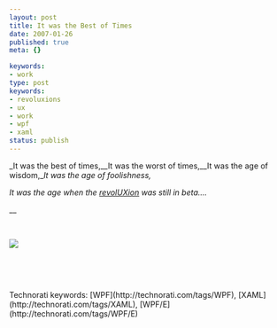 ```yaml
---
layout: post
title: It was the Best of Times
date: 2007-01-26
published: true
meta: {}

keywords:
- work
type: post
keywords:
- revoluxions
- ux
- work
- wpf
- xaml
status: publish
---
```



_It was the best of times,__It was the worst of times,__It was the age of wisdom,__It was the age of foolishness,_



_It was the age when the [revolUXion](http://ux.nukeation.com/) was still in beta...._



__ 



 



[![](http://blog.andyeick.com/content/binary/WindowsLiveWriter/ItwastheBestofTimes_CD18/rux_small2.jpg)](http://ux.nukeation.com)



 



 

 <div class="wlWriterSmartContent" style="padding-right: 0px;padding-left: 0px;padding-bottom: 0px;margin: 0px;padding-top: 0px">Technorati keywords: [WPF](http://technorati.com/tags/WPF), [XAML](http://technorati.com/tags/XAML), [WPF/E](http://technorati.com/tags/WPF/E)</div>
